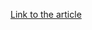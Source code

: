 [Link to the article](https://cybersecuritynews.com/researchers-bypassed-crowdstrike-falcon-sensor/)
